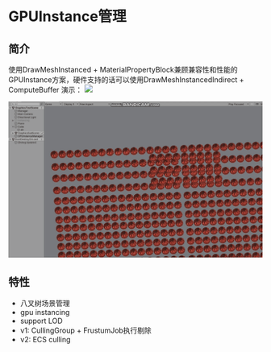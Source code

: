 # GPUInstance管理
## 简介 
  使用DrawMeshInstanced + MaterialPropertyBlock兼顾兼容性和性能的GPUInstance方案，硬件支持的话可以使用DrawMeshInstancedIndirect + ComputeBuffer
演示：
![](GPUInstanceCullingbyJob.gif)

![](GPUInstaceDynamic&ECS.gif)

## 特性
- 八叉树场景管理
- gpu instancing
- support LOD
- v1: CullingGroup + FrustumJob执行剔除
- v2: ECS culling